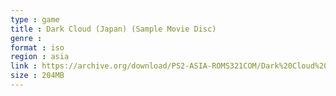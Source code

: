 ```yaml
---
type : game
title : Dark Cloud (Japan) (Sample Movie Disc)
genre : 
format : iso
region : asia
link : https://archive.org/download/PS2-ASIA-ROMS321COM/Dark%20Cloud%20%28Japan%29%20%28Sample%20Movie%20Disc%29.7z
size : 204MB
---
```

